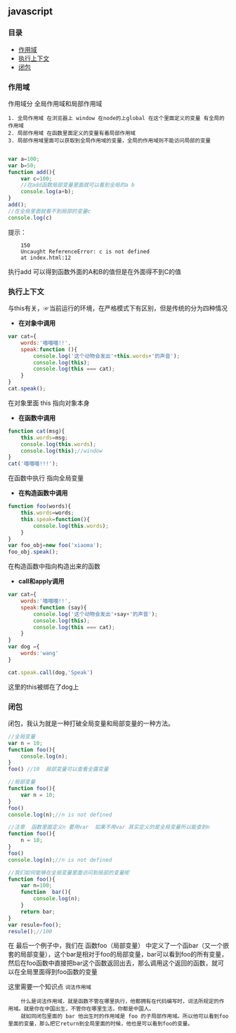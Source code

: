 ## javascript


### 目录

* [作用域](#作用域)
* [执行上下文](#执行上下文)
* [闭包](#闭包)

### 作用域

作用域分 全局作用域和局部作用域

	1. 全局作用域 在浏览器上 window 在node的上global 在这个里面定义的变量 有全局的作用域
	2. 局部作用域 在函数里面定义的变量有着局部作用域
	3. 局部作用域里面可以获取到全局作用域的变量，全局的作用域则不能访问局部的变量

```javascript

var a=100;
var b=50;
function add(){
	var c=100;
	//在add函数局部变量里面就可以看到全局的a b 
	console.log(a+b);	
}
add();
//在全局里面就看不到局部的变量c 
console.log(c)


```

提示：

		150
		Uncaught ReferenceError: c is not defined
    	at index.html:12

执行add 可以得到函数外面的A和B的值但是在外面得不到C的值


### 执行上下文
与this有关，☞当前运行的环境，在严格模式下有区别，但是传统的分为四种情况

* **在对象中调用**

```javascript
var cat={
	words:'喵喵喵!!',
	speak:function (){
		console.log('这个动物会发出'+this.words+'的声音');
		console.log(this);	
		console.log(this === cat);	
	}
}
cat.speak();
```
在对象里面 this 指向对象本身

* **在函数中调用**

```javascript
function cat(msg){
	this.words=msg;
	console.log(this.words);
	console.log(this);//window
}
cat('喵喵喵!!!');
```
在函数中执行 指向全局变量
* **在构造函数中调用**
```javascript
function foo(words){
	this.words=words;
	this.speak=function(){
		console.log(this.words);
	}
}
var foo_obj=new foo('xiaoma');
foo_obj.speak();
```

在构造函数中指向构造出来的函数

* **call和apply调用**

```javascript
var cat={
	words:'喵喵喵!!',
	speak:function (say){
		console.log('这个动物会发出'+say+'的声音');
		console.log(this);	
		console.log(this === cat);	
	}
}
var dog ={
	words:'wang'
}

cat.speak.call(dog,'Speak')
```
这里的this被绑在了dog上


### 闭包

闭包，我认为就是一种打破全局变量和局部变量的一种方法。

```javascript
//全局变量
var n = 10;
function foo(){
	console.log(n);
}
foo() //10  局部变量可以查看全露变量

//局部变量
function foo(){
	var n = 10;
}
foo() 
console.log(n);//n is not defined

//注意  函数里面定义n 要用var  如果不用var 其实定义的是全局变量所以能查到n
function foo(){
	n = 10;
}
foo() 
console.log(n);//n is not defined

//我们如何能够在全局变量里面访问到局部的变量呢
function foo(){
	var n=100;
	function  bar(){
		console.log(n);
	}
	return bar;
}
var resule=foo();
resule();//100 

```
在 最后一个例子中，我们在 函数foo（局部变量） 中定义了一个函bar（又一个嵌套的局部变量），这个bar是相对于foo的局部变量，bar可以看到foo的所有变量，然后在foo函数中直接把bar这个函数返回出去，那么调用这个返回的函数，就可以在全局里面得到foo函数的变量

这里需要一个知识点 `词法作用域`

		什么是词法作用域，就是函数不管在哪里执行，他都拥有在代码编写时，词法所规定的作用域。就是你在中国出生，不管你在哪里生活，你都是中国人。
		就如同闭包里面的 bar 他出生时的作用域是 foo 的子局部作用域。所以他可以看到foo里面的变量，那么把它return到全局里面的时候，他也是可以看到foo的变量。






